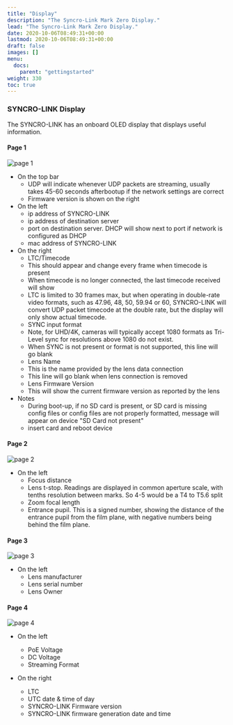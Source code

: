```yaml
---
title: "Display"
description: "The Syncro-Link Mark Zero Display."
lead: "The Syncro-Link Mark Zero Display."
date: 2020-10-06T08:49:31+00:00
lastmod: 2020-10-06T08:49:31+00:00
draft: false
images: []
menu:
  docs:
    parent: "gettingstarted"
weight: 330
toc: true
---
```


### SYNCRO-LINK Display

The SYNCRO-LINK has an onboard OLED display that displays useful information.

#### Page 1

![page 1](/images/syncrolink_page1.png)

- On the top bar
  - UDP will indicate whenever UDP packets are streaming, usually takes 45-60 seconds afterbootup if the network settings are correct
  - Firmware version is shown on the right
- On the left
  - ip address of SYNCRO-LINK
  - ip address of destination server
  - port on destination server. DHCP will show next to port if network is configured as DHCP
  - mac address of SYNCRO-LINK
- On the right
  - LTC/Timecode
  - This should appear and change every frame when timecode is present
  - When timecode is no longer connected, the last timecode received will show
  - LTC is limited to 30 frames max, but when operating in double-rate video formats, such as 47.96, 48, 50, 59.94 or 60, SYNCRO-LINK will convert UDP packet timecode at the double rate, but the display will only show actual timecode.
  - SYNC input format
  - Note, for UHD/4K, cameras will typically accept 1080 formats as Tri-Level sync for resolutions above 1080 do not exist.
  - When SYNC is not present or format is not supported, this line will go blank
  - Lens Name
  - This is the name provided by the lens data connection
  - This line will go blank when lens connection is removed
  - Lens Firmware Version
  - This will show the current firmware version as reported by the lens
- Notes
  - During boot-up, if no SD card is present, or SD card is missing config files or config files are not properly formatted, message will appear on device "SD Card not present"
  - insert card and reboot device

#### Page 2

![page 2](/images/syncrolink_page2.png)

- On the left
  - Focus distance
  - Lens t-stop. Readings are displayed in common aperture scale, with tenths resolution between marks. So 4-5 would be a T4 to T5.6 split
  - Zoom focal length
  - Entrance pupil. This is a signed number, showing the distance of the entrance pupil from the film plane, with negative numbers being behind the film plane.

#### Page 3

![page 3](/images/syncrolink_page3.png)

- On the left
  - Lens manufacturer
  - Lens serial number
  - Lens Owner

#### Page 4

![page 4](/images/syncrolink_page4.png)

- On the left
  - PoE Voltage
  - DC Voltage
  - Streaming Format

- On the right
  - LTC
  - UTC date & time of day
  - SYNCRO-LINK Firmware version
  - SYNCRO-LINK firmware generation date and time
